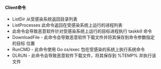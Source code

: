 #### Client命令

* ListDir 从受感染系统返回目录列表
* ListProcesses 此命令返回在受感染系统上运行的进程列表
* 此命令会导致恶意软件针对受感染系统上运行的目标进程执行 taskkill
  命令
* DownloadFile - 此命令会导致恶意软件下载文件并将其保存到命令参数指定的目标
  位置
* RunCMD - 此命令使用 Go os/exec 包在受感染的系统上执行系统命令
* DLRUN - 此命令会导致恶意软件下载文件，将其保存到 %TEMP% 并执行该文件